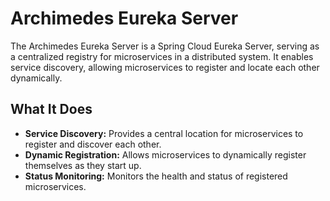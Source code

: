 # Archimedes Eureka Server

The Archimedes Eureka Server is a Spring Cloud Eureka Server, serving as a centralized registry for microservices in a distributed system. It enables service discovery, allowing microservices to register and locate each other dynamically.

## What It Does

- **Service Discovery:** Provides a central location for microservices to register and discover each other.
- **Dynamic Registration:** Allows microservices to dynamically register themselves as they start up.
- **Status Monitoring:** Monitors the health and status of registered microservices.
